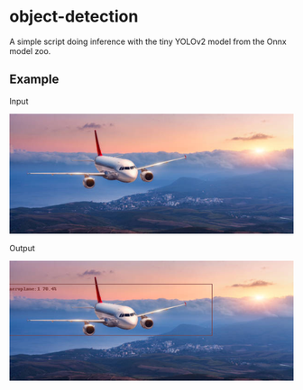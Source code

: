 # object-detection

A simple script doing inference with the tiny YOLOv2 model from the Onnx model zoo.

## Example

Input

![test1](tests/test1.jpg)

Output

![result](result.png)
